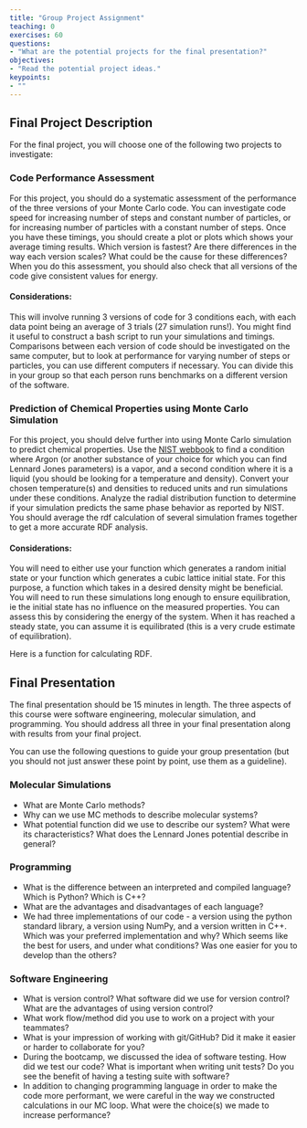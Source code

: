 ```yaml
---
title: "Group Project Assignment"
teaching: 0
exercises: 60
questions:
- "What are the potential projects for the final presentation?"
objectives:
- "Read the potential project ideas."
keypoints:
- ""
---
```


## Final Project Description

For the final project, you will choose one of the following two projects to investigate:

### Code Performance Assessment
For this project, you should do a systematic assessment of the performance of the three versions of your Monte Carlo code. You can investigate code speed for increasing number of steps and constant number of particles, or for increasing number  of particles with a constant number of steps. Once you have these timings, you should create a plot or plots which shows your average timing results. Which version is fastest? Are there differences in the way each version scales? What could be the cause for these differences? When you do this assessment, you should also check that all versions of the code give consistent values for energy.

#### Considerations: 
This will involve running 3 versions of code for 3 conditions each, with each data point being an average of 3 trials (27 simulation runs!). You might find it useful to construct a bash script to run your simulations and timings. Comparisons between each version of code should be investigated on the same computer, but to look at performance for varying number of steps or particles, you can use different computers if necessary. You can divide this in your group so that each person runs benchmarks on a different version of the software.

### Prediction of Chemical Properties using Monte Carlo Simulation
For this project, you should delve further into using Monte Carlo simulation to predict chemical properties. Use the [NIST webbook](https://webbook.nist.gov/chemistry/fluid/) to find a condition where Argon (or another substance of your choice for which you can find Lennard Jones parameters) is a vapor, and a second condition where it is a liquid (you should be looking for a temperature and density). Convert your chosen temperature(s) and densities to reduced units and run simulations under these conditions. Analyze the radial distribution function to determine if your simulation predicts the same phase behavior as reported by NIST. You should average the rdf calculation of several simulation frames together to get a more accurate RDF analysis.

#### Considerations: 
You will need to either use your function which generates a random initial state or your function which generates a cubic lattice initial state. For this purpose, a function which takes in a desired density might be beneficial. 
You will need to run these simulations long enough to ensure equilibration, ie the initial state has no influence on the measured properties. You can assess this by considering the energy of the system. When it has reached a steady state, you can assume it is equilibrated (this is a very crude estimate of equilibration). 

Here is a function for calculating RDF.
<script src="https://gist.github.com/janash/9b4d47733f481ea96851f3ed9544c7b4.js"></script>

## Final Presentation

The final presentation should be 15 minutes in length. The three aspects of this course were software engineering, molecular simulation, and programming. You should address all three in your final presentation along with results from your final project.

You can use the following questions to guide your group presentation (but you should not just answer these point by point, use them as a guideline).

### Molecular Simulations
- What are Monte Carlo methods?
- Why can we use MC methods to describe molecular systems?
- What potential function did we use to describe our system? What were its characteristics? What does the Lennard Jones potential describe in general?

### Programming
- What is the difference between an interpreted and compiled language? Which is Python? Which is C++?
- What are the advantages and disadvantages of each language?
- We had three implementations of our code - a version using the python standard library, a version using NumPy, and a version written in C++. Which was your preferred implementation and why? Which seems like the best for users, and under what conditions? Was one easier for you to develop than the others? 

### Software Engineering 
- What is version control? What software did we use for version control? What are the advantages of using version control?
- What work flow/method did you use to work on a project with your teammates?
- What is your impression of working with git/GitHub? Did it make it easier or harder to collaborate for you?
- During the bootcamp, we discussed the idea of software testing. How did we test our code? What is important when writing unit tests? Do you see the benefit of having a testing suite with software?
- In addition to changing programming language in order to make the code more performant, we were careful in the way we constructed calculations in our MC loop. What were the choice(s) we made to increase performance?
